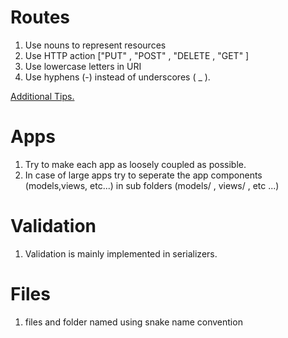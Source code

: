 # Routes

1. Use nouns to represent resources
2. Use HTTP action ["PUT" , "POST" , "DELETE , "GET" ]
3. Use lowercase letters in URI
4. Use hyphens (-) instead of underscores ( _ ).


[Additional Tips.](https://restfulapi.net/resource-naming/)

# Apps

1. Try to make each app as loosely coupled as possible. 
2. In case of large apps try to seperate the app components (models,views, etc...) in sub folders (models/ , views/ , etc ...) 

# Validation

1. Validation is mainly implemented in serializers. 

# Files

1. files and folder named using snake name convention